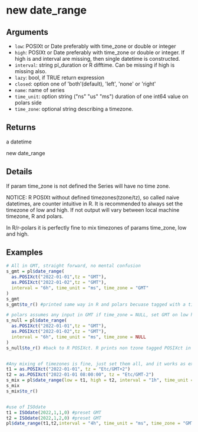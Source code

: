 # new date_range

## Arguments

- `low`: POSIXt or Date preferably with time_zone or double or integer
- `high`: POSIXt or Date preferably with time_zone or double or integer. If high is and interval are missing, then single datetime is constructed.
- `interval`: string pl_duration or R difftime. Can be missing if high is missing also.
- `lazy`: bool, if TRUE return expression
- `closed`: option one of 'both'(default), 'left', 'none' or 'right'
- `name`: name of series
- `time_unit`: option string ("ns" "us" "ms") duration of one int64 value on polars side
- `time_zone`: optional string describing a timezone.

## Returns

a datetime

new date_range

## Details

If param time_zone is not defined the Series will have no time zone.

NOTICE: R POSIXt without defined timezones(tzone/tz), so called naive datetimes, are counter intuitive in R. It is recommended to always set the timezone of low and high. If not output will vary between local machine timezone, R and polars.

In R/r-polars it is perfectly fine to mix timezones of params time_zone, low and high.

## Examples

```r
# All in GMT, straight forward, no mental confusion
s_gmt = pl$date_range(
  as.POSIXct("2022-01-01",tz = "GMT"),
  as.POSIXct("2022-01-02",tz = "GMT"),
  interval = "6h", time_unit = "ms", time_zone = "GMT"
)
s_gmt
s_gmt$to_r() #printed same way in R and polars becuase tagged with a time_zone/tzone

# polars assumes any input in GMT if time_zone = NULL, set GMT on low high to see same print
s_null = pl$date_range(
  as.POSIXct("2022-01-01",tz = "GMT"),
  as.POSIXct("2022-01-02",tz = "GMT"),
  interval = "6h", time_unit = "ms", time_zone = NULL
)
s_null$to_r() #back to R POSIXct. R prints non tzone tagged POSIXct in local timezone.


#Any mixing of timezones is fine, just set them all, and it works as expected.
t1 = as.POSIXct("2022-01-01", tz = "Etc/GMT+2")
t2 = as.POSIXct("2022-01-01 08:00:00", tz = "Etc/GMT-2")
s_mix = pl$date_range(low = t1, high = t2, interval = "1h", time_unit = "ms", time_zone = "CET")
s_mix
s_mix$to_r()


#use of ISOdate
t1 = ISOdate(2022,1,1,0) #preset GMT
t2 = ISOdate(2022,1,2,0) #preset GMT
pl$date_range(t1,t2,interval = "4h", time_unit = "ms", time_zone = "GMT")
```